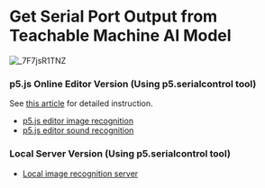 # Get Serial Port Output from Teachable Machine AI Model

![_7F7jsR1TNZ](https://user-images.githubusercontent.com/44191076/75604545-bc02e000-5b14-11ea-8cc9-44da27e779db.jpg)

### p5.js Online Editor Version (Using p5.serialcontrol tool)

See [this article](https://www.hackster.io/alankrantas/use-teachable-machine-ai-to-control-anything-2ad1ee) for detailed instruction.

* [p5.js editor image recognition](https://editor.p5js.org/krantas/sketches/IKUf43rB)
* [p5.js editor sound recognition](https://editor.p5js.org/krantas/sketches/3wZ9hAwG)

### Local Server Version (Using p5.serialcontrol tool)

* [Local image recognition server](https://github.com/alankrantas/TeachableMachine-p5js-serialport/tree/master/teachable-machine-image-recognition-p5js-serial-port)
